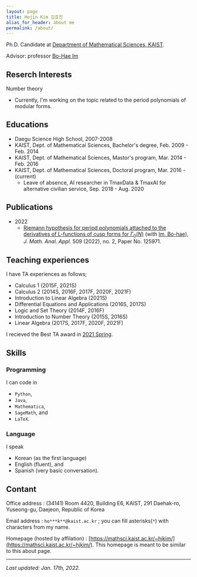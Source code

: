 ```yaml
---
layout: page
title: Hojin Kim 김호진
alias_for_header: about me
permalink: /about/
---
```

Ph.D. Candidate at [Department of Mathematical Sciences, KAIST](https://mathsci.kaist.ac.kr/home/).

Advisor: professor [Bo-Hae Im][BHIm]

## Reserch Interests
Number theory
* Currently, I'm working on the topic related to the period polynomials of modular forms.

## Educations
- Daegu Science High School, 2007-2008
- KAIST, Dept. of Mathematical Sciences, Bachelor's degree, Feb. 2009 - Feb. 2014
- KAIST, Dept. of Mathematical Sciences, Mastor's program, Mar. 2014 - Feb. 2016
- KAIST, Dept. of Mathematical Sciences, Doctoral program, Mar. 2016 - (current)
  - Leave of absence, AI researcher in TmaxData & TmaxAI for alternative civilian service, Sep. 2018 - Aug. 2020

## Publications
* 2022
  * [Riemann hypothesis for period polynomials attached to the derivatives of L-functions of cusp forms for $\Gamma_0(N)$][IM2022] (with [Im, Bo-hae][BHIm]), _J. Math. Anal. Appl._ 509 (2022), no. 2, Paper No. 125971.

## Teaching experiences
I have TA experiences as follows;
* Calculus 1 (2015F, 2021S)
* Calculus 2 (2014S, 2016F, 2017F, 2020F, 2021F)
* Introduction to Linear Algebra (2021S)
* Differential Equations and Applications (2016S, 2017S)
* Logic and Set Theory (2014F, 2016F)
* Introduction to Number Theory (2015S, 2016S)
* Linear Algebra (2017S, 2017F, 2020F, 2021F)

I recieved the Best TA award in [2021 Spring](https://mathsci.kaist.ac.kr/home/2021/09/2021년-봄학기-우수조교상).

## Skills
### Programming
I can code in
- `Python`,
- `Java`,
- `Mathematica`,
- `SageMath`, and
- `LaTeX`.

### Language
I speak
- Korean (as the first language)
- English (fluent), and
- Spanish (very basic conversation).

## Contant
Office address : (34141) Room 4420, Building E6, KAIST, 291 Daehak-ro, Yuseong-gu, Daejeon, Republic of Korea

Email address : `ho***k**@kaist.ac.kr` ; you can fill asterisks(`*`) with characters from my name.

Homepage (hosted by affilation) : [https://mathsci.kaist.ac.kr/~hjkim/](https://mathsci.kaist.ac.kr/~hjkim/). This homepage is meant to be similar to this about page.

---
_Last updated: Jan. 17th, 2022._

[BHIm]: https://sites.google.com/view/imbh/home
[IM2022]: https://doi.org/10.1016/j.jmaa.2021.125971
